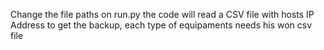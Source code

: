 Change the file paths on run.py the code will read a CSV file with hosts IP Address to get the backup, each type of equipaments needs his won csv file
